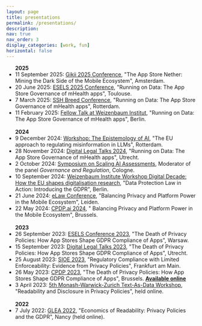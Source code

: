 ```yaml
---
layout: page
title: presentations
permalink: /presentations/
description: 
nav: true
nav_order: 3
display_categories: [work, fun]
horizontal: false
---
```



<ul>
<b> 2025 </b> <br>

   <li>11 September 2025: <a href="https://www.gikii.org/gikii-2025-amsterdam-programme/">Gikii 2025 Conference</a>, "The App Store Nether: Mining the Dark Side of the Mobile Ecosystem", Amsterdam.</li>
   <li>20 June 2025: <a href="https://esels.eu/esels-conference-toulouse-19-20-june-2025/">ESELS 2025 Conference</a>, "Running on Data: The App Store Governance of mHealth apps", Toulouse.</li>
  <li>7 March 2025: <a href="https://www.eur.nl/en/media/2025-02-programme-website">SSH Breed Conference</a>, "Running on Data: The App Store Governance of mHealth apps", Rotterdam.</li>
  <li>11 February 2025: <a href="https://www.weizenbaum-institut.de/institut/arbeit-und-karriere/fellowships/">Fellow Talk at Weizenbaum Institut</a>, "Running on Data: The App Store Governance of mHealth apps", Berlin.</li><br>
  <b> 2024 </b> <br>
  <li>9 December 2024: <a href="https://www.eur.nl/en/eshcc/events/workshop-epistemology-ai-2024-12-09">Workshop: The Epistemology of AI</a>, "The EU approach to regulating misinformation in LLMs", Rotterdam.</li>
  <li>28 November 2024: <a href="https://www.sectorplandls.nl/wordpress/digital-legal-talks-2023/">Digital Legal Talks 2024</a>, "Running on Data: The App Store Governance of mHealth apps", Utrecht.</li>
  <li>2 October 2024: <a href="https://www.zertifizierte-ki.de/symposium-on-scaling-ai-assessments">Symposium on Scaling AI Assessments</a>, Moderator of the panel <i>Governance and Regulation</i>, Cologne.</li>
  <li>10 September 2024: <a href="https://www.weizenbaum-institut.de/">Weizenbaum Institute Workshop Digital Decade: How the EU shapes digitalisation research</a>, "Data Protection Law in Action: Introducing the GDPR", Berlin.</li>
  <li>21 June 2024: <a href="https://www.universiteitleiden.nl/en/events/2024/06/elaw-symposium-the-international-conference-on-law--technology-on-june-20-21">eLaw Conference</a>, "Balancing Privacy and Platform Power in the Mobile Ecosystem", Leiden. </li>
  <li>22 May 2024: <a href="https://www.cpdpconferences.org/panels/wednesday-22-may-2024">CPDP.ai 2024</a>, " Balancing Privacy and Platform Power in the Mobile Ecosystem", Brussels. </li>
<br>
  <b> 2023 </b> <br>
  <li>26 September 2023: <a href="https://esels.eu/conference-warsaw-2023/">ESELS Conference 2023</a>, "The Death of Privacy Policies: How App Stores Shape GDPR Compliance of Apps", Warsaw. </li>
  <li>15 September 2023: <a href="https://www.sectorplandls.nl/wordpress/digital-legal-talks-2023/">Digital Legal Talks 2023</a>, "The Death of Privacy Policies: How App Stores Shape GDPR Compliance of Apps", Utrecht. </li>
  <li>25 August 2023: <a href="https://call.sioe.org/program/frankfurt">SIOE 2023</a>, "Regulatory Compliance with Limited Enforceability: Evidence from Privacy Policies", Frankfurt am Main. </li>
  <li>26 May 2023: <a href="https://www.cpdpconferences.net/CPDP2023.pdf">CPDP 2023</a>,  "The Death of Privacy Policies: How App Stores Shape GDPR Compliance of Apps", Brussels. <b> <a href="https://www.youtube.com/watch?v=icCKHkNAp3k">Available online</a></b> </li> 
  <li>3 April 2023: <a href="https://warwick.ac.uk/fac/soc/economics/research/centres/cage/events/03-04-23-fifth_monash_warwick_zurich_text_as_data_workshop">5th Monash-Warwick-Zurich Text-As-Data Workshop</a>, "Readability and Disclosure in Privacy Policies",
     held online.</li>

   <br>
  <b> 2022</b> <br>
  <li>7 July 2022: <a href="https://glea2022.sciencesconf.org/">GLEA 2022</a>,  "Economics of Readability: Privacy Policies and the GDPR", Nancy (held online).</li>
</ul>